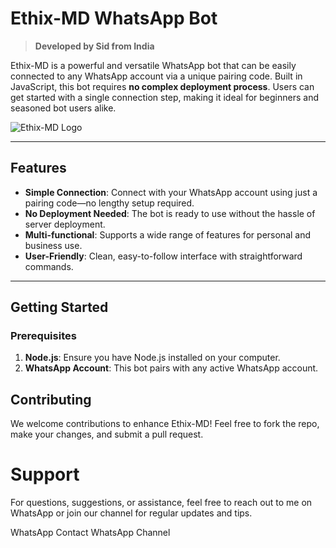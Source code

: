 # Ethix-MD WhatsApp Bot
> **Developed by Sid from India**

Ethix-MD is a powerful and versatile WhatsApp bot that can be easily connected to any WhatsApp account via a unique pairing code. Built in JavaScript, this bot requires **no complex deployment process**. Users can get started with a single connection step, making it ideal for beginners and seasoned bot users alike.

![Ethix-MD Logo](https://files.catbox.moe/hg0xgo.jpg)

---

## Features
- **Simple Connection**: Connect with your WhatsApp account using just a pairing code—no lengthy setup required.
- **No Deployment Needed**: The bot is ready to use without the hassle of server deployment.
- **Multi-functional**: Supports a wide range of features for personal and business use.
- **User-Friendly**: Clean, easy-to-follow interface with straightforward commands.

---

## Getting Started

### Prerequisites
1. **Node.js**: Ensure you have Node.js installed on your computer.
2. **WhatsApp Account**: This bot pairs with any active WhatsApp account.

## Contributing
We welcome contributions to enhance Ethix-MD! Feel free to fork the repo, make your changes, and submit a pull request.

# Support
For questions, suggestions, or assistance, feel free to reach out to me on WhatsApp or join our channel for regular updates and tips.

WhatsApp Contact
WhatsApp Channel
